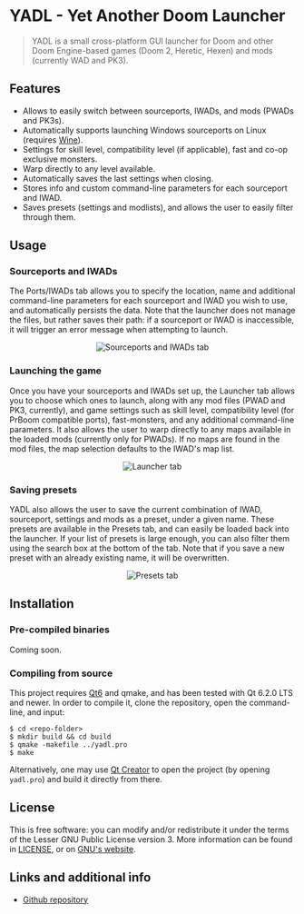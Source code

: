 # YADL - Yet Another Doom Launcher

> YADL is a small cross-platform GUI launcher for Doom and other Doom Engine-based games (Doom 2, Heretic, Hexen) and mods (currently WAD and PK3).

## Features
* Allows to easily switch between sourceports, IWADs, and mods (PWADs and PK3s).
* Automatically supports launching Windows sourceports on Linux (requires [Wine](https://www.winehq.org/)).
* Settings for skill level, compatibility level (if applicable), fast and co-op exclusive monsters.
* Warp directly to any level available.
* Automatically saves the last settings when closing.
* Stores info and custom command-line parameters for each sourceport and IWAD.
* Saves presets (settings and modlists), and allows the user to easily filter through them.

## Usage
### Sourceports and IWADs
The Ports/IWADs tab allows you to specify the location, name and additional command-line parameters for each sourceport and IWAD you wish to use, and automatically persists the data. Note that the launcher does not manage the files, but rather saves their path: if a sourceport or IWAD is inaccessible, it will trigger an error message when attempting to launch.

<p align="center">
    <img src="https://i.imgur.com/1lWpezD.png" alt="Sourceports and IWADs tab">
</p>

### Launching the game
Once you have your sourceports and IWADs set up, the Launcher tab allows you to choose which ones to launch, along with any mod files (PWAD and PK3, currently), and game settings such as skill level, compatibility level (for PrBoom compatible ports), fast-monsters, and any additional command-line parameters. It also allows the user to warp directly to any maps available in the loaded mods (currently only for PWADs). If no maps are found in the mod files, the map selection defaults to the IWAD's map list.

<p align="center">
    <img src="https://i.imgur.com/C5QzslQ.png" alt="Launcher tab">
</p>

### Saving presets
YADL also allows the user to save the current combination of IWAD, sourceport, settings and mods as a preset, under a given name. These presets are available in the Presets tab, and can easily be loaded back into the launcher. If your list of presets is large enough, you can also filter them using the search box at the bottom of the tab. Note that if you save a new preset with an already existing name, it will be overwritten.

<p align="center">
    <img src="https://i.imgur.com/lVv7UFZ.png" alt="Presets tab">
</p>

## Installation
### Pre-compiled binaries
Coming soon.

### Compiling from source
This project requires [Qt6](https://www.qt.io/) and qmake, and has been tested with Qt 6.2.0 LTS and newer. In order to compile it, clone the repository, open the command-line, and input:

```
$ cd <repo-folder>
$ mkdir build && cd build
$ qmake -makefile ../yadl.pro
$ make
```

Alternatively, one may use [Qt Creator](https://www.qt.io/product/development-tools) to open the project (by opening ```yadl.pro```) and build it directly from there.

## License
This is free software: you can modify and/or redistribute it under the terms of the Lesser GNU Public License version 3. More information can be found in [LICENSE](https://github.com/predros/yadl/blob/main/LICENSE), or on [GNU's website](https://www.gnu.org/licenses/lgpl-3.0.en.html).

## Links and additional info
* [Github repository](https://github.com/predros/yadl)

